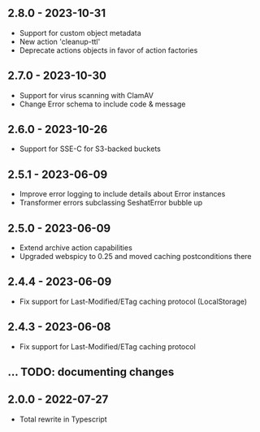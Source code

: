 ## 2.8.0 - 2023-10-31

* Support for custom object metadata
* New action 'cleanup-ttl'
* Deprecate actions objects in favor of action factories

## 2.7.0 - 2023-10-30

* Support for virus scanning with ClamAV
* Change Error schema to include code & message

## 2.6.0 - 2023-10-26

* Support for SSE-C for S3-backed buckets

## 2.5.1 - 2023-06-09

* Improve error logging to include details about Error instances
* Transformer errors subclassing SeshatError bubble up

## 2.5.0 - 2023-06-09

* Extend archive action capabilities
* Upgraded webspicy to 0.25 and moved caching postconditions there

## 2.4.4 - 2023-06-09

* Fix support for Last-Modified/ETag caching protocol (LocalStorage)

## 2.4.3 - 2023-06-08

* Fix support for Last-Modified/ETag caching protocol

## ... TODO: documenting changes

## 2.0.0 - 2022-07-27

* Total rewrite in Typescript
